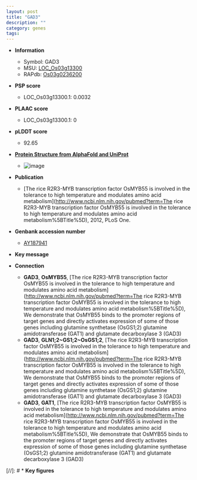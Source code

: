 ```yaml
---
layout: post
title: "GAD3"
description: ""
category: genes
tags: 
---
```


* **Information**  
    + Symbol: GAD3  
    + MSU: [LOC_Os03g13300](http://rice.plantbiology.msu.edu/cgi-bin/ORF_infopage.cgi?orf=LOC_Os03g13300)  
    + RAPdb: [Os03g0236200](http://rapdb.dna.affrc.go.jp/viewer/gbrowse_details/irgsp1?name=Os03g0236200)  

* **PSP score**  
    + LOC_Os03g13300.1: 0.0032 

* **PLAAC score**  
    + LOC_Os03g13300.1: 0 

* **pLDDT score**
    + 92.65

* **[Protein Structure from AlphaFold and UniProt](https://www.uniprot.org/uniprotkb/Q84U04/entry#structure)**
    + ![image](https://ricepsp.github.io/images/Q8/AF-Q84U04-F1.png)

* **Publication**  
    + [The rice R2R3-MYB transcription factor OsMYB55 is involved in the tolerance to high temperature and modulates amino acid metabolism](http://www.ncbi.nlm.nih.gov/pubmed?term=The rice R2R3-MYB transcription factor OsMYB55 is involved in the tolerance to high temperature and modulates amino acid metabolism%5BTitle%5D), 2012, PLoS One.

* **Genbank accession number**  
    + [AY187941](http://www.ncbi.nlm.nih.gov/nuccore/AY187941)

* **Key message**  

* **Connection**  
    + __GAD3__, __OsMYB55__, [The rice R2R3-MYB transcription factor OsMYB55 is involved in the tolerance to high temperature and modulates amino acid metabolism](http://www.ncbi.nlm.nih.gov/pubmed?term=The rice R2R3-MYB transcription factor OsMYB55 is involved in the tolerance to high temperature and modulates amino acid metabolism%5BTitle%5D), We demonstrate that OsMYB55 binds to the promoter regions of target genes and directly activates expression of some of those genes including glutamine synthetase (OsGS1;2) glutamine amidotransferase (GAT1) and glutamate decarboxylase 3 (GAD3)
    + __GAD3__, __GLN1;2~GS1;2~OsGS1;2__, [The rice R2R3-MYB transcription factor OsMYB55 is involved in the tolerance to high temperature and modulates amino acid metabolism](http://www.ncbi.nlm.nih.gov/pubmed?term=The rice R2R3-MYB transcription factor OsMYB55 is involved in the tolerance to high temperature and modulates amino acid metabolism%5BTitle%5D), We demonstrate that OsMYB55 binds to the promoter regions of target genes and directly activates expression of some of those genes including glutamine synthetase (OsGS1;2) glutamine amidotransferase (GAT1) and glutamate decarboxylase 3 (GAD3)
    + __GAD3__, __GAT1__, [The rice R2R3-MYB transcription factor OsMYB55 is involved in the tolerance to high temperature and modulates amino acid metabolism](http://www.ncbi.nlm.nih.gov/pubmed?term=The rice R2R3-MYB transcription factor OsMYB55 is involved in the tolerance to high temperature and modulates amino acid metabolism%5BTitle%5D), We demonstrate that OsMYB55 binds to the promoter regions of target genes and directly activates expression of some of those genes including glutamine synthetase (OsGS1;2) glutamine amidotransferase (GAT1) and glutamate decarboxylase 3 (GAD3)

[//]: # * **Key figures**  


